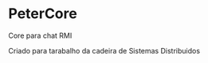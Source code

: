 PeterCore
=========

Core para chat RMI

Criado para tarabalho da cadeira de Sistemas Distribuidos 
